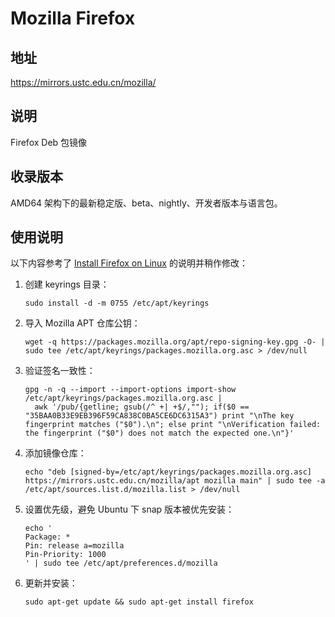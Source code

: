 # Mozilla Firefox

## 地址

<https://mirrors.ustc.edu.cn/mozilla/>

## 说明

Firefox Deb 包镜像

## 收录版本

AMD64 架构下的最新稳定版、beta、nightly、开发者版本与语言包。

## 使用说明

以下内容参考了 [Install Firefox on
Linux](https://support.mozilla.org/en-US/kb/install-firefox-linux#w_install-firefox-deb-package-for-debian-based-distributions)
的说明并稍作修改：

1.  创建 keyrings 目录：

    ```shell
    sudo install -d -m 0755 /etc/apt/keyrings
    ```

2.  导入 Mozilla APT 仓库公钥：

    ```shell
    wget -q https://packages.mozilla.org/apt/repo-signing-key.gpg -O- | sudo tee /etc/apt/keyrings/packages.mozilla.org.asc > /dev/null
    ```

3.  验证签名一致性：

    ```shell
    gpg -n -q --import --import-options import-show /etc/apt/keyrings/packages.mozilla.org.asc |
      awk '/pub/{getline; gsub(/^ +| +$/,""); if($0 == "35BAA0B33E9EB396F59CA838C0BA5CE6DC6315A3") print "\nThe key fingerprint matches ("$0").\n"; else print "\nVerification failed: the fingerprint ("$0") does not match the expected one.\n"}'
    ```

4.  添加镜像仓库：

    ```shell
    echo "deb [signed-by=/etc/apt/keyrings/packages.mozilla.org.asc] https://mirrors.ustc.edu.cn/mozilla/apt mozilla main" | sudo tee -a /etc/apt/sources.list.d/mozilla.list > /dev/null
    ```

5.  设置优先级，避免 Ubuntu 下 snap 版本被优先安装：

    ```shell
    echo '
    Package: *
    Pin: release a=mozilla
    Pin-Priority: 1000
    ' | sudo tee /etc/apt/preferences.d/mozilla
    ```

6.  更新并安装：

    ```shell
    sudo apt-get update && sudo apt-get install firefox
    ```
